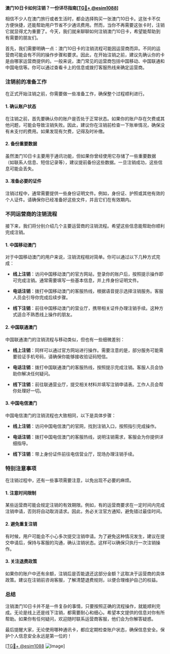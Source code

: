 **澳门10日卡如何注销？一份详尽指南[[TG💪+ @esim1088](https://t.me/s/esim1088)]**

相信不少人在澳门旅行或者生活时，都会选择购买一张澳门10日卡。这张卡不仅方便快捷，还能帮助用户节省不少通讯费用。然而，当你不再需要这张卡时，注销它就显得尤为重要了。今天，我们就来聊聊如何注销澳门10日卡，希望能帮助到有需要的朋友们。

首先，我们需要明确一点：澳门10日卡的注销流程可能因运营商而异。不同的运营商可能会有不同的操作步骤和要求。因此，在开始注销之前，建议先确认你的卡是由哪家运营商提供的。一般来说，澳门常见的运营商包括中国移动、中国联通和中国电信等。你可以通过查看卡上的信息或拨打客服热线来确定运营商。

### 注销前的准备工作

在正式开始注销之前，你需要做一些准备工作，确保整个过程顺利进行。

#### 1. 确认账户状态

在注销之前，首先要确认你的账户是否处于正常状态。如果你的账户存在欠费或其他问题，可能会导致注销失败。因此，建议你在注销前检查一下账单情况，确保没有未支付的费用。如果发现有欠费，记得及时补缴。

#### 2. 备份重要数据

虽然澳门10日卡主要用于通讯功能，但如果你曾经使用它存储了一些重要数据（如联系人信息、短信记录等），建议提前备份这些数据。一旦注销成功，这些信息可能会丢失。

#### 3. 准备必要的证件

注销过程中，通常需要提供一些身份证明文件。例如，身份证、护照或其他有效的个人证件。请确保你已经准备好这些文件，并且它们在有效期内。

### 不同运营商的注销流程

接下来，我们将分别介绍几个主要运营商的注销流程。希望这些信息能帮助你顺利完成注销。

#### 1. 中国移动澳门

对于中国移动澳门的用户来说，注销流程相对简单。你可以通过以下几种方式完成：

- **线上注销**：访问中国移动澳门的官方网站，登录你的账户后，按照提示操作即可完成注销。通常需要填写一些基本信息，并上传身份证明文件。
  
- **电话注销**：拨打中国移动澳门的客服热线，根据语音提示选择注销服务。客服人员会引导你完成后续步骤。

- **线下注销**：前往中国移动澳门的营业厅，携带相关证件办理注销手续。这种方式适合不熟悉线上操作的朋友。

#### 2. 中国联通澳门

中国联通澳门的注销流程与移动类似，但也有一些细微差别：

- **线上注销**：同样可以通过官方网站进行操作。需要注意的是，部分服务可能需要验证手机号码，请确保你能够接收验证码短信。

- **电话注销**：拨打中国联通澳门的客服热线，按照提示完成注销。客服人员会协助你解决任何疑问。

- **线下注销**：前往联通营业厅，提交相关材料并填写注销申请表。工作人员会帮你处理好一切。

#### 3. 中国电信澳门

中国电信澳门的注销流程也大致相同，以下是具体步骤：

- **线上注销**：访问中国电信澳门的官网，找到注销入口，按照指引完成操作。

- **电话注销**：拨打中国电信澳门的客服热线，说明注销需求，客服会为你提供详细指导。

- **线下注销**：带上身份证件前往电信营业厅，现场办理注销手续。

### 特别注意事项

在注销过程中，还有一些事项需要注意，以免出现不必要的麻烦。

#### 1. 注意时间限制

某些运营商可能会规定注销的有效期限。例如，有的运营商要求在一定时间内完成注销申请，否则将自动取消请求。因此，务必关注官方通知，避免错过最佳时间。

#### 2. 避免重复注销

有时候，用户可能会不小心多次提交注销申请。为了避免这种情况发生，建议在提交申请后，保持与客服的沟通，确认注销状态。这样可以确保只执行一次注销操作。

#### 3. 关注退费政策

如果你的账户中还有余额，注销后是否能退还这部分金额？这取决于运营商的具体政策。建议在注销前咨询客服，了解清楚退费规则，以便合理维护自己的权益。

### 总结

注销澳门10日卡并不是一件复杂的事情，只要按照正确的流程操作，就能顺利完成。无论是线上还是线下注销，都需要耐心和细心。希望本文提供的信息对你有所帮助。如果你有任何疑问，欢迎随时联系运营商客服，他们会为你解答疑惑。

最后提醒大家，无论使用哪种通讯卡，都应定期检查账户状态，确保信息安全。保护个人信息安全永远是第一位的！

[[TG💪+ @esim1088](https://t.me/s/esim1088) ![Image](https://i.postimg.cc/4NQfJmqS/Snipaste-2025-05-13-00-14-12.png)]